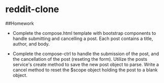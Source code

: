 # reddit-clone

##Homework
- Complete the compose.html template with bootstrap components to handle submitting and cancelling a post. Each post contains a title, author, and body.

- Complete the compose-ctrl to handle the submission of the post, and the cancellation of the post (reseting the form). Utilize the posts service's create method to save the new post object to parse. Write a cancel method to reset the $scope object holding the post to a blank object.
